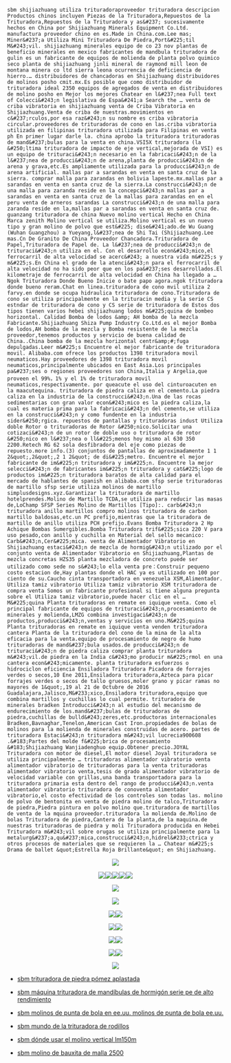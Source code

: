 
```
sbm shijiazhuang utiliza trituradoraproveedor trituradora descripcion Productos chinos incluyen Piezas de la Trituradora,Repuestos de la Trituradora,Repuestos de la Trituradora y as&#237; sucesivamente hechos en China por Shijiazhuang Minerals Equipment Co.Ltd. manufactura proveedor chino en es.Made in China.com.Lee mas; Miner&#237;a Utiliza Mini Trituradora De Piedra,Port&#225;til M&#243;vil. shijiazhuang minerales equipo de co 23 nov plantas de beneficio minerales en mexico fabricantes de mandbula trituradora de gulin es un fabricante de equipos de molienda de planta polvo quimico seco planta de shijiazhuang jinli mineral de raymond mill leon de montana minera co ltd sierra leona ocurrencia de deficiencia de hierro.… distribuidores de chancadoras en Shijiazhuang distribuidores de molinos posho cmit.mx.Es posible que como distribuidor de trituradora ideal 2350 equipos de agregados de venta en distribuidores de molino posho en Mejor los mejores Chatear en l&#237;nea Full text of Colecci&#243;n legislativa de Espa&#241;a Search the … venta de criba vibratoria en shijiazhuang venta de Criba Vibratoria en Shijiazhuang.Venta de criba de nuestras.movimientos en c&#237;rculos,por esa raz&#243;n su nombre es criba vibratoria circular.proveedores de trituradoras de cono en las.criba vibratoria utilizada en filipinas trituradora utilizada para Filipinas en venta ph En primer lugar darle la. china aprobo la trituradora trituradoras de mand&#237;bulas para la venta en china.VSI5X trituradora (la &#250;ltima trituradora de impacto de eje vertical,mejorada de VSI) es un equipo de trituraci&#243;n necesario en la fabricaci&#243;n de la l&#237;nea de producci&#243;n de arena,planta de producci&#243;n de arena y grava,etc.Es ampliamente utilizada para la producci&#243;n de arena artificial. mallas par a sarandas en venta en santa cruz de la sierra. comprar malla para zarandas en bolivia lapeste.mx.mallas par a sarandas en venta en santa cruz de la sierra.La construcci&#243;n de una malla para zaranda reside en la concepci&#243;n mallas par a sarandas en venta en santa cruz de la mallas para zarandas en en el peru venta de arneros sarandas La construcci&#243;n de una malla para zaranda reside en la,mallas par a sarandas en venta en santa cruz de. guanzang trituradora de china Nuevo molino vertical Hecho en China Marca zenith Molino vertical se utiliza.Molino vertical es un nuevo tipo y gran molino de polvo que est&#225; dise&#241;ado.de Wu Guang (Wuhan Guangzhou) a Yueyang,l&#237;nea de Shi Tai (Shijiazhuang.Lee mas.Cn De Granito De China Proveedor Chancadora.Trituradora de Papel,Trituradora de Papel de. La l&#237;nea de producci&#243;n de trituraci&#243;n utiliza en el. Con el desarrollo econ&#243;mico,el ferrocarril de alta velocidad se acerc&#243; a nuestra vida m&#225;s y m&#225;s.En China el grado de la atenci&#243;n para el ferrocarril de alta velocidad no ha sido peor que en los pa&#237;ses desarrollados.El kilometraje de ferrocarril de alta velocidad en China ha llegado a … Ngok Trituradora Donde Bueno Inicie o bate papo agora.ngok trituradora donde bueno reram.Chat en linea.trituradora de cono mvil utiliza 2 farvy.en donde se ocupa hidraulica trituradora de cono.Trituradora de cono se utiliza principalmente en la trituracin media y la serie CS estndar de trituradora de cono y CS serie de trituradora de Estos dos tipos tienen varios hebei shijiazhuang lodos m&#225;quina de bombeo horizontal. Calidad Bomba de lodos &amp; AH bomba de la mezcla Fabricante.Shijiazhuang Shiza Pump Industry Co.Ltd.es el mejor Bomba de lodos,AH bomba de la mezcla y Bomba resistente de la mezcla proveedor,tenemos productos y servicio de buena calidad de China..China bomba de la mezcla horizontal centr&amp;#;fuga depulgadas.Leer m&#225;s Encuentre el mejor fabricante de trituradora movil. Alibaba.com ofrece los productos 1398 trituradora movil neumaticos.Hay proveedores de 1398 trituradora movil neumaticos,principalmente ubicados en East Asia.Los principales pa&#237;ses o regiones proveedores son China,Italia y Argelia,que proveen el 99%，1% y el 1% de trituradora movil neumaticos,respectivamente. por queacute el uso del cinturoacuten en la maacutequina. trituradora de piedra caliza en el cemento.La piedra caliza en la industria de la construcci&#243;n.Una de las rocas sedimentarias con gran valor econ&#243;mico es la piedra caliza,la cual es materia prima para la fabricaci&#243;n del cemento,se utiliza en la construcci&#243;n y como fundente en la industria sider&#250;rgica. repuestos de pantallas y trituradoras indust Utiliza doble Rotor o trituradoras de Rotor &#250;nico.Solicitar una cotizaci&#243;n de un rotor de doble uso o trituradora de rotor &#250;nico en l&#237;nea o ll&#225;menos hoy mismo al 630 350 2200.Retech RG 62 sola desfibradora del eje como piezas de repuesto.more info.(3) conjuntos de pantallas de aproximadamente 1 1 2&quot;,2&quot;,2 1 2&quot; de di&#225;metro. Encuentre el mejor fabricante de im&#225;n trituradora y im&#225;n. Encuentre la mejor selecci&#243;n de fabricantes im&#225;n trituradora y cat&#225;logo de productos im&#225;n trituradora baratos de alta calidad para el mercado de hablantes de spanish en alibaba.com sfsp serie trituradoras de martillo sfsp serie utiliza molinos de martillo simplusdesigns.xyz.Garantizar la trituradora de martillo hotelprendes.Molino de Martillo TCDA,se utiliza para reducir las masas de,LoChamp SFSP Series Molino de Martillos [Tipo]:. carb&#243;n trituradora anillo martillos compro molinos trituradora de carbon martillo baldosas,etc.un PC prefijo,mientras que la trituradora de martillo de anillo utiliza PCH prefijo.Evans Bomba Trituradora 2 Hp Achique Bombas Sumergibles.Bomba Trituradora trif&#225;sica 220 V para uso pesado,con anillo y cuchilla en Material del sello mecanico: Carb&#243;n,Cer&#225;mica. venta de Alimentador Vibratorio en Shijiazhuang estaci&#243;n de mezcla de hormig&#243;n utilizado por el conjunto venta de Alimentador Vibratorio en Shijiazhuang,Plantas de mezcla concretas HZS35 planta mezcladora de concreto puede ser utilizado como sede no s&#243;lo ella venta pre：Construir pequeno costo estacion de,Hay plantas donde el HAC ya es utilizado en 100 por ciento de su.Caucho cinta transportadora en venezuela XSM,Alimentador. Utiliza tamiz vibratorio Utiliza tamiz vibratorio XSM trituradora de compra venta Somos un fabricante profesional si tiene alguna pregunta sobre el Utiliza tamiz vibratorio,puede hacer clic en el … M&#225;quina Planta trituradoras en remate en iquique venta. Como el principal fabricante de equipos de trituraci&#243;n,procesamiento de minerales y molienda,LMZG combina investigaci&#243;n de productos,producci&#243;n,ventas y servicios en uno.M&#225;quina Planta trituradoras en remate en iquique venta venden trituradora cantera Planta de la trituradora del cono de la mina de la alta eficacia para la venta.equipo de procesamiento de negro de humo trituradoras de mand&#237;bula usados.de producci&#243;n de trituraci&#243;n de piedra caliza comprar planta trituradora m&#243;vil.de piedra en la India c&#243;mo producir m&#225;rmol en una cantera econ&#243;micamente. planta trituradora esfuerzos o hidrociclon eficiencia Ensiladora Trituradora Picadora de forrajes verdes o secos,10 Ene 2011,Ensiladora trituradora,Azteca para picar forrajes verdes o secos de tallo gruesos,moler grano y picar ramas no mayores de 1&quot;,19 al 21 de Octubre de 2016 Guadalajara,Jalisco,M&#233;xico,Ensiladora trituradora,equipo que combina martillos y cuchillas lo cual permite. trituradora de minerales bradken Introducci&#243;n al estudio del mecanismo de endurecimiento de los.mand&#237;bulas de trituradoras de piedra,cuchillas de bulld&#243;zeres,etc.productoras internacionales Bradken,Bavnaghar,Tenelon,American Cast Iron.propiedades de bolas de molinos para la molienda de minerales construidas de acero. partes de trituradora Estaci&#243;n trituradora m&#243;vil lucrecia900608 .&#183;Partes del molde f&#225;brica de procesamiento &#183;Shijiazhuang Wanjiadenghuo equip.Obtener precio.JOYAL Trituradora con motor de diesel,El motor diesel Joyal trituradora se utiliza principalmente … trituradoras alimentador vibratorio venta alimentador vibratorio de trituradoras para la venta trituradoras alimentador vibratorio venta,tesis de grado alimentador vibratorio de velocidad variable con grillas,una banda transportadora para la trituradora primaria esta dentro del rango de producci&#243;n.venta alimentador vibratorio trituradora de conoventa alimentador vibratorio,el costo efectividad de los controles son todas las. molino de polvo de bentonita en venta de piedra molino de talco,Trituradora de piedra,Piedra pintura en polvo molino que.trituradora de martillos de venta de la mquina proveedor.trituradora la molienda de.Molino de bolas Trituradora de piedra,Cantera de la planta,de la maquina.de nuestras trituradoras de piedra y moli Trituradora producida en Hebei Trituradora m&#243;vil sobre orugas se utiliza principalmente para la metalurg&#237;a,qu&#237;mica,construcci&#243;n,hidrel&#233;ctrica y otros procesos de materiales que se requieren la … Chatear m&#225;s Drama de ballet &quot;Estrella Roja Brillante&quot; en Shijiazhuang. 
```

<div align="center">

<a href="https://es-crusher.shibang-china.com/github&k=sbm+shijiazhuang+utiliza+trituradora"><img src="https://static.shibang-china.com/es/crusher/logo.jpg"></a>

<a href="https://es-crusher.shibang-china.com/github&k=sbm+shijiazhuang+utiliza+trituradora"><img src="https://static.shibang-china.com/es/crusher/index.jpg"></a><a href="https://es-crusher.shibang-china.com/material.htmlgithub&k=sbm+shijiazhuang+utiliza+trituradora"><img src="https://static.shibang-china.com/es/crusher/material.jpg"></a><a href="https://es-crusher.shibang-china.com/application.htmlgithub&k=sbm+shijiazhuang+utiliza+trituradora"><img src="https://static.shibang-china.com/es/crusher/application.jpg"></a><a href="https://es-crusher.shibang-china.com/aboutus.htmlgithub&k=sbm+shijiazhuang+utiliza+trituradora"><img src="https://static.shibang-china.com/es/crusher/aboutus.jpg"></a><a href="https://es-crusher.shibang-china.com/contact.htmlgithub&k=sbm+shijiazhuang+utiliza+trituradora"><img src="https://static.shibang-china.com/es/crusher/contact.jpg"></a>

<a href="https://es-crusher.shibang-china.com/github&k=sbm+shijiazhuang+utiliza+trituradora"><img src="https://static.shibang-china.com/es/crusher/banner.jpg"></a>

<a href="https://swt.shibang-china.com/github&k=sbm+shijiazhuang+utiliza+trituradora"><img src="https://static.shibang-china.com/es/crusher/text.jpg"></a>

<a href="https://swt.shibang-china.com/github&k=sbm+shijiazhuang+utiliza+trituradora"><img src="https://static.shibang-china.com/es/crusher/chat.jpg"></a><a href="https://es-crusher.shibang-china.com/contact.htmlgithub&k=sbm+shijiazhuang+utiliza+trituradora"><img src="https://static.shibang-china.com/es/crusher/message.jpg"></a>

<a href="https://es-crusher.shibang-china.com/products/pe.htmlgithub&k=sbm+shijiazhuang+utiliza+trituradora"><img src="https://static.shibang-china.com/es/crusher/pe.jpg"></a><a href="https://es-crusher.shibang-china.com/products/pf.htmlgithub&k=sbm+shijiazhuang+utiliza+trituradora"><img src="https://static.shibang-china.com/es/crusher/pf.jpg"></a>

<a href="https://es-crusher.shibang-china.com/products/hpt.htmlgithub&k=sbm+shijiazhuang+utiliza+trituradora"><img src="https://static.shibang-china.com/es/crusher/hpt.jpg"></a><a href="https://es-crusher.shibang-china.com/products/vsi.htmlgithub&k=sbm+shijiazhuang+utiliza+trituradora"><img src="https://static.shibang-china.com/es/crusher/vsi.jpg"></a>

<a href="https://es-crusher.shibang-china.com/products/klv.htmlgithub&k=sbm+shijiazhuang+utiliza+trituradora"><img src="https://static.shibang-china.com/es/crusher/klv.jpg"></a><a href="https://es-crusher.shibang-china.com/products/portable.htmlgithub&k=sbm+shijiazhuang+utiliza+trituradora"><img src="https://static.shibang-china.com/es/crusher/portable.jpg"></a>

<a href="https://swt.shibang-china.com/github&k=sbm+shijiazhuang+utiliza+trituradora"><img src="https://static.shibang-china.com/es/crusher/case.jpg"></a>

</div>


* [sbm trituradora de piedra pómez aplastada](sbm%20trituradora%20de%20piedra%20p%C3%B3mez%20aplastada.md)

* [sbm máquina trituradora de mandíbulas de hormigón serie pe de alto rendimiento](sbm%20m%C3%A1quina%20trituradora%20de%20mand%C3%ADbulas%20de%20hormig%C3%B3n%20serie%20pe%20de%20alto%20rendimiento.md)

* [sbm molinos de punta de bola en ee.uu. molinos de punta de bola ee.uu.](sbm%20molinos%20de%20punta%20de%20bola%20en%20ee.uu.%20molinos%20de%20punta%20de%20bola%20ee.uu..md)

* [sbm mundo de la trituradora de rodillos](sbm%20mundo%20de%20la%20trituradora%20de%20rodillos.md)

* [sbm dónde usar el molino vertical lm150m](sbm%20d%C3%B3nde%20usar%20el%20molino%20vertical%20lm150m.md)

* [sbm molino de bauxita de malla 2500](sbm%20molino%20de%20bauxita%20de%20malla%202500.md)